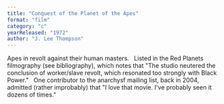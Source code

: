 ```yaml
---
title: "Conquest of the Planet of the Apes"
format: "film"
category: "c"
yearReleased: "1972"
author: "J. Lee Thompson"
---
```

Apes in revolt against their human masters.
 
Listed in the Red  Planets filmography (see bibliography), which notes that "The studio neutered the  conclusion of worker/slave revolt, which resonated too strongly with Black  Power."
 
One contributor to the anarchysf mailing list, back in  2004, admitted (rather improbably) that "I love that movie. I've probably seen  it dozens of times."
 

